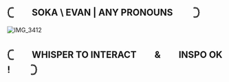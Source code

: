 ## 𓊆　　SOKA \ EVAN   |  ANY PRONOUNS 　　𓊇
![IMG_3412](https://github.com/user-attachments/assets/a507fa27-d2c1-4fb7-8d92-e8c72440b4c2)
## 𓊆　　WHISPER TO INTERACT　　&　　INSPO OK ! 　　𓊇
<!--
**Sokacola/SOKACOLA** is a ✨ _special_ ✨ repository because its `README.md` (this file) appears on your GitHub profile.

Here are some ideas to get you started:

- 🔭 I’m currently working on ...
- 🌱 I’m currently learning ...
- 👯 I’m looking to collaborate on ...
- 🤔 I’m looking for help with ...
- 💬 Ask me about ...
- 📫 How to reach me: ...
- 😄 Pronouns: ...
- ⚡ Fun fact: ...
-->
